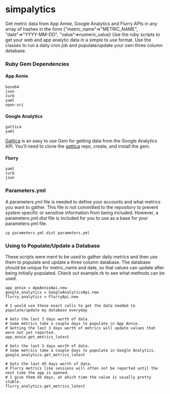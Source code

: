 simpalytics
===========

Get metric data from App Annie, Google Analytics and Flurry APIs in any array of hashes in the form
{"metric_name"=>"METRIC_NAME", "date"=>"YYYY-MM-DD", "value"=>numeric_value}
Use the ruby scripts to get your web and app analytic data in a simple to use format. Use the classes to
run a daily cron job and populate/update your own three column database.

### Ruby Gem Dependencies

#### App Annie
    base64
    json
    curb
    yaml
    open-uri

#### Google Analytics
    gattica
    yaml

[Gattica][gattica-gem] is an easy to use Gem for getting data from the Google Analytics API. You'll need to clone
the [gattica][gattica-gem] repo, create, and install the gem.

#### Flurry
    yaml
    curb
    json

### Parameters.yml

A parameters.yml file is needed to define your accounts and what metrics you want to gather. This file is
not committed to the repository to prevent system specific or sensitive information from being
included. However, a parameters.yml.dist file is included for you to use as a base for your parameters.yml file.

    cp parameters.yml.dist parameters.yml

### Using to Populate/Update a Database

These scripts were ment to be used to gather daily metrics and then use them to populate and update a three column 
database. The database should be unique for metric_name and date, so that values can update after being initially 
populated. Check out example.rb to see what methods can be used.

    app_annie = AppAnnieApi.new
    google_analytics = GoogleAnalyticsApi.new
    flurry_analytics = FlurryApi.new

    # I would use these exact calls to get the data needed to populate/update my database everyday

    # Gets the last 3 days worth of data. 
    # Some metrics take a couple days to populate in App Annie.
    # Getting the last 3 days worth of metrics will update values that were not yet reported.
    app_annie.get_metrics_latest

    # Gets the last 3 days worth of data. 
    # Some metrics take a couple days to populate in Google Analytics.
    google_analytics.get_metrics_latest

    # Gets the last 45 days worth of data. 
    # Flurry metrics like sessions will often not be reported until the next time the app is opened.
    # I give them 45 days, at which time the value is usually pretty stable.
    flurry_analytics.get_metrics_latest

[gattica-gem]: https://github.com/chrisle/gattica
